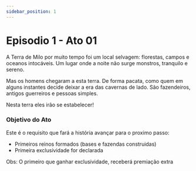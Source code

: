```yaml
---
sidebar_position: 1
---
```


# Episodio 1 - Ato 01

A Terra de Milo por muito tempo foi um local selvagem: florestas, campos e oceanos intocáveis.
Um lugar onde a noite não surge monstros, tranquilo e sereno.

Mas os homens chegaram a esta terra. De forma pacata, como quem em alguns instantes decide deixar
a era das cavernas de lado. São fazendeiros, antigos guerreiros e pessoas simples.

Nesta terra eles irão se estabelecer!

### Objetivo do Ato

Este é o requisito que fará a história avançar para o proximo passo:

- Primeiros reinos formados (bases e fazendas construidas)
- Primeira exclusividade for declarada

Obs: O primeiro que ganhar exclusividade, receberá premiação extra